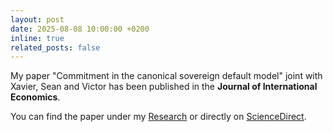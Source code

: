 ```yaml
---
layout: post
date: 2025-08-08 10:00:00 +0200
inline: true
related_posts: false
---
```


My paper "Commitment in the canonical sovereign default model" joint with Xavier, Sean and Victor has been published in the **Journal of International Economics**.

You can find the paper under my [Research](/research/) or directly on [ScienceDirect](https://www.sciencedirect.com/science/article/pii/S0022199625000765?via%3Dihub).
